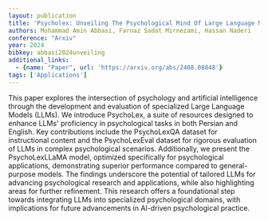 ```yaml
---
layout: publication
title: 'Psycholex: Unveiling The Psychological Mind Of Large Language Models'
authors: Mohammad Amin Abbasi, Farnaz Sadat Mirnezami, Hassan Naderi
conference: "Arxiv"
year: 2024
bibkey: abbasi2024unveiling
additional_links:
  - {name: "Paper", url: 'https://arxiv.org/abs/2408.08848'}
tags: ['Applications']
---
```

This paper explores the intersection of psychology and artificial
intelligence through the development and evaluation of specialized Large
Language Models (LLMs). We introduce PsychoLex, a suite of resources designed
to enhance LLMs' proficiency in psychological tasks in both Persian and
English. Key contributions include the PsychoLexQA dataset for instructional
content and the PsychoLexEval dataset for rigorous evaluation of LLMs in
complex psychological scenarios. Additionally, we present the PsychoLexLLaMA
model, optimized specifically for psychological applications, demonstrating
superior performance compared to general-purpose models. The findings
underscore the potential of tailored LLMs for advancing psychological research
and applications, while also highlighting areas for further refinement. This
research offers a foundational step towards integrating LLMs into specialized
psychological domains, with implications for future advancements in AI-driven
psychological practice.
